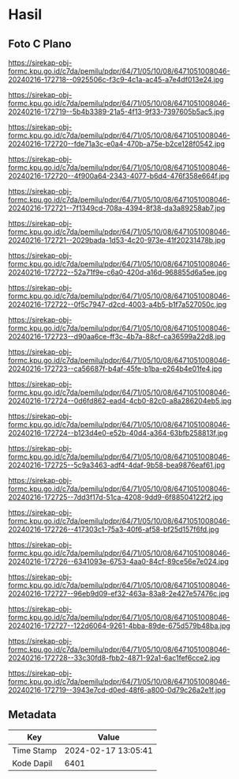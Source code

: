 # Hasil

## Foto C Plano

https://sirekap-obj-formc.kpu.go.id/c7da/pemilu/pdpr/64/71/05/10/08/6471051008046-20240216-172718--0925506c-f3c9-4c1a-ac45-a7e4df013e24.jpg

https://sirekap-obj-formc.kpu.go.id/c7da/pemilu/pdpr/64/71/05/10/08/6471051008046-20240216-172719--5b4b3389-21a5-4f13-9f33-7397605b5ac5.jpg

https://sirekap-obj-formc.kpu.go.id/c7da/pemilu/pdpr/64/71/05/10/08/6471051008046-20240216-172720--fde71a3c-e0a4-470b-a75e-b2ce128f0542.jpg

https://sirekap-obj-formc.kpu.go.id/c7da/pemilu/pdpr/64/71/05/10/08/6471051008046-20240216-172720--4f900a64-2343-4077-b6d4-476f358e664f.jpg

https://sirekap-obj-formc.kpu.go.id/c7da/pemilu/pdpr/64/71/05/10/08/6471051008046-20240216-172721--7f1349cd-708a-4394-8f38-da3a89258ab7.jpg

https://sirekap-obj-formc.kpu.go.id/c7da/pemilu/pdpr/64/71/05/10/08/6471051008046-20240216-172721--2029bada-1d53-4c20-973e-41f20231478b.jpg

https://sirekap-obj-formc.kpu.go.id/c7da/pemilu/pdpr/64/71/05/10/08/6471051008046-20240216-172722--52a71f9e-c6a0-420d-a16d-968855d6a5ee.jpg

https://sirekap-obj-formc.kpu.go.id/c7da/pemilu/pdpr/64/71/05/10/08/6471051008046-20240216-172722--0f5c7947-d2cd-4003-a4b5-b1f7a527050c.jpg

https://sirekap-obj-formc.kpu.go.id/c7da/pemilu/pdpr/64/71/05/10/08/6471051008046-20240216-172723--d90aa6ce-ff3c-4b7a-88cf-ca36599a22d8.jpg

https://sirekap-obj-formc.kpu.go.id/c7da/pemilu/pdpr/64/71/05/10/08/6471051008046-20240216-172723--ca56687f-b4af-45fe-b1ba-e264b4e01fe4.jpg

https://sirekap-obj-formc.kpu.go.id/c7da/pemilu/pdpr/64/71/05/10/08/6471051008046-20240216-172724--0d6fd862-ead4-4cb0-82c0-a8a286204eb5.jpg

https://sirekap-obj-formc.kpu.go.id/c7da/pemilu/pdpr/64/71/05/10/08/6471051008046-20240216-172724--b123d4e0-e52b-40d4-a364-63bfb258813f.jpg

https://sirekap-obj-formc.kpu.go.id/c7da/pemilu/pdpr/64/71/05/10/08/6471051008046-20240216-172725--5c9a3463-adf4-4daf-9b58-bea9876eaf61.jpg

https://sirekap-obj-formc.kpu.go.id/c7da/pemilu/pdpr/64/71/05/10/08/6471051008046-20240216-172725--7dd3f17d-51ca-4208-9dd9-6f88504122f2.jpg

https://sirekap-obj-formc.kpu.go.id/c7da/pemilu/pdpr/64/71/05/10/08/6471051008046-20240216-172726--417303c1-75a3-40f6-af58-bf25d157f6fd.jpg

https://sirekap-obj-formc.kpu.go.id/c7da/pemilu/pdpr/64/71/05/10/08/6471051008046-20240216-172726--6341093e-6753-4aa0-84cf-89ce56e7e024.jpg

https://sirekap-obj-formc.kpu.go.id/c7da/pemilu/pdpr/64/71/05/10/08/6471051008046-20240216-172727--96eb9d09-ef32-463a-83a8-2e427e57476c.jpg

https://sirekap-obj-formc.kpu.go.id/c7da/pemilu/pdpr/64/71/05/10/08/6471051008046-20240216-172727--122d6064-9261-4bba-89de-675d579b48ba.jpg

https://sirekap-obj-formc.kpu.go.id/c7da/pemilu/pdpr/64/71/05/10/08/6471051008046-20240216-172728--33c30fd8-fbb2-4871-92a1-6ac1fef6cce2.jpg

https://sirekap-obj-formc.kpu.go.id/c7da/pemilu/pdpr/64/71/05/10/08/6471051008046-20240216-172719--3943e7cd-d0ed-48f6-a800-0d79c26a2e1f.jpg


## Metadata

| Key        | Value               |
| ---------- | ------------------- |
| Time Stamp | 2024-02-17 13:05:41 |
| Kode Dapil | 6401                |



